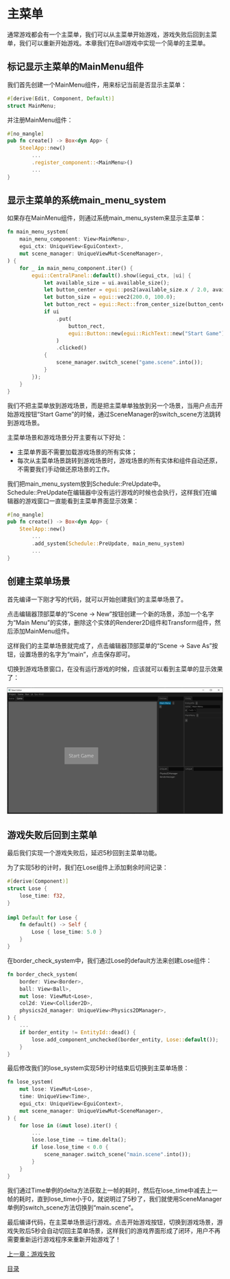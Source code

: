 # 主菜单

通常游戏都会有一个主菜单，我们可以从主菜单开始游戏，游戏失败后回到主菜单，我们可以重新开始游戏。本章我们在Ball游戏中实现一个简单的主菜单。

## 标记显示主菜单的MainMenu组件

我们首先创建一个MainMenu组件，用来标记当前是否显示主菜单：

```rust
#[derive(Edit, Component, Default)]
struct MainMenu;
```

并注册MainMenu组件：

```rust
#[no_mangle]
pub fn create() -> Box<dyn App> {
    SteelApp::new()
        ...
        .register_component::<MainMenu>()
        ...
}
```

## 显示主菜单的系统main_menu_system

如果存在MainMenu组件，则通过系统main_menu_system来显示主菜单：

```rust
fn main_menu_system(
    main_menu_component: View<MainMenu>,
    egui_ctx: UniqueView<EguiContext>,
    mut scene_manager: UniqueViewMut<SceneManager>,
) {
    for _ in main_menu_component.iter() {
        egui::CentralPanel::default().show(&egui_ctx, |ui| {
            let available_size = ui.available_size();
            let button_center = egui::pos2(available_size.x / 2.0, available_size.y / 2.0);
            let button_size = egui::vec2(200.0, 100.0);
            let button_rect = egui::Rect::from_center_size(button_center, button_size);
            if ui
                .put(
                    button_rect,
                    egui::Button::new(egui::RichText::new("Start Game").size(30.0)),
                )
                .clicked()
            {
                scene_manager.switch_scene("game.scene".into());
            }
        });
    }
}
```

我们不把主菜单放到游戏场景，而是把主菜单单独放到另一个场景，当用户点击开始游戏按钮“Start Game”的时候，通过SceneManager的switch_scene方法跳转到游戏场景。

主菜单场景和游戏场景分开主要有以下好处：
* 主菜单界面不需要加载游戏场景的所有实体；
* 每次从主菜单场景跳转到游戏场景时，游戏场景的所有实体和组件自动还原，不需要我们手动做还原场景的工作。

我们把main_menu_system放到Schedule::PreUpdate中。Schedule::PreUpdate在编辑器中没有运行游戏的时候也会执行，这样我们在编辑器的游戏窗口一直能看到主菜单界面显示效果：

```rust
#[no_mangle]
pub fn create() -> Box<dyn App> {
    SteelApp::new()
        ...
        .add_system(Schedule::PreUpdate, main_menu_system)
        ...
}
```

## 创建主菜单场景

首先编译一下刚才写的代码，就可以开始创建我们的主菜单场景了。

点击编辑器顶部菜单的“Scene -> New”按钮创建一个新的场景，添加一个名字为“Main Menu”的实体，删除这个实体的Renderer2D组件和Transform组件，然后添加MainMenu组件。

这样我们的主菜单场景就完成了，点击编辑器顶部菜单的“Scene -> Save As”按钮，设置场景的名字为“main”，点击保存即可。

切换到游戏场景窗口，在没有运行游戏的时候，应该就可以看到主菜单的显示效果了：

![image](../images/main-scene.png)

## 游戏失败后回到主菜单

最后我们实现一个游戏失败后，延迟5秒回到主菜单功能。

为了实现5秒的计时，我们在Lose组件上添加剩余时间记录：

```rust
#[derive(Component)]
struct Lose {
    lose_time: f32,
}

impl Default for Lose {
    fn default() -> Self {
        Lose { lose_time: 5.0 }
    }
}
```

在border_check_system中，我们通过Lose的default方法来创建Lose组件：

```rust
fn border_check_system(
    border: View<Border>,
    ball: View<Ball>,
    mut lose: ViewMut<Lose>,
    col2d: View<Collider2D>,
    physics2d_manager: UniqueView<Physics2DManager>,
) {
    ...
    if border_entity != EntityId::dead() {
        lose.add_component_unchecked(border_entity, Lose::default());
    }
}
```

最后修改我们的lose_system实现5秒计时结束后切换到主菜单场景：

```rust
fn lose_system(
    mut lose: ViewMut<Lose>,
    time: UniqueView<Time>,
    egui_ctx: UniqueView<EguiContext>,
    mut scene_manager: UniqueViewMut<SceneManager>,
) {
    for lose in (&mut lose).iter() {
        ...
        lose.lose_time -= time.delta();
        if lose.lose_time < 0.0 {
            scene_manager.switch_scene("main.scene".into());
        }
    }
}
```

我们通过Time单例的delta方法获取上一帧的耗时，然后在lose_time中减去上一帧的耗时，直到lose_time小于0，就说明过了5秒了，我们就使用SceneManager单例的switch_scene方法切换到“main.scene”。

最后编译代码，在主菜单场景运行游戏。点击开始游戏按钮，切换到游戏场景，游戏失败后5秒会自动切回主菜单场景，这样我们的游戏界面形成了闭环，用户不再需要重新运行游戏程序来重新开始游戏了！

[上一章：游戏失败][8]

[目录][0]

[0]: 目录.md
[1]: 1-引言.md
[2]: 2-运行Steel编辑器.md
[3]: 3-创建项目.md
[4]: 4-编写代码.md
[5]: 5-场景搭建.md
[6]: 6-玩家控制.md
[7]: 7-推一下球.md
[8]: 8-游戏失败.md
[9]: 9-主菜单.md

